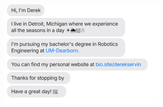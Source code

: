 [![](https://raw.githubusercontent.com/cyanavocado/cyanavocado/main/chat.svg?token=GHSAT0AAAAAACMV5GB4X3FO6KNGFY22VVTCZNH6VMA)](https://bio.site/derekservin)
